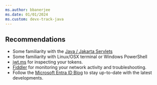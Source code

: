```yaml
---
ms.author: bbanerjee
ms.date: 01/01/2024
ms.custom: devx-track-java
---
```


## Recommendations

- Some familiarity with the [Java / Jakarta Servlets](https://projects.eclipse.org/projects/ee4j.servlet)
- Some familiarity with Linux/OSX terminal or Windows PowerShell
- [jwt.ms](https://jwt.ms) for inspecting your tokens.
- [Fiddler](https://www.telerik.com/fiddler) for monitoring your network activity and troubleshooting.
- Follow the [Microsoft Entra ID Blog](https://techcommunity.microsoft.com/t5/microsoft-entra-blog/bg-p/Identity) to stay up-to-date with the latest developments.